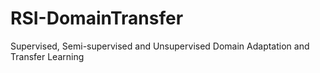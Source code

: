 # RSI-DomainTransfer
Supervised, Semi-supervised and Unsupervised Domain Adaptation and Transfer Learning

